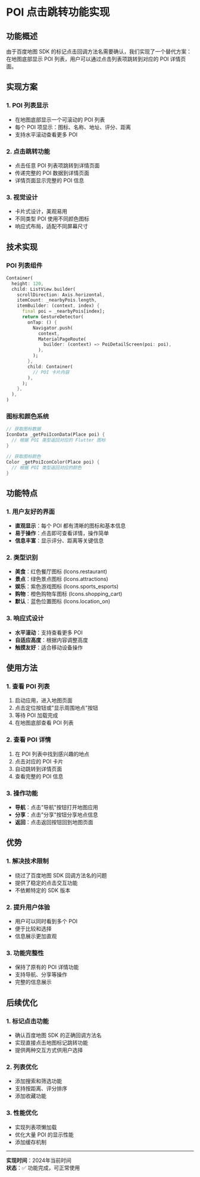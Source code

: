 # POI 点击跳转功能实现

## 功能概述

由于百度地图 SDK 的标记点击回调方法名需要确认，我们实现了一个替代方案：在地图底部显示 POI 列表，用户可以通过点击列表项跳转到对应的 POI 详情页面。

## 实现方案

### 1. POI 列表显示
- 在地图底部显示一个可滚动的 POI 列表
- 每个 POI 项显示：图标、名称、地址、评分、距离
- 支持水平滚动查看更多 POI

### 2. 点击跳转功能
- 点击任意 POI 列表项跳转到详情页面
- 传递完整的 POI 数据到详情页面
- 详情页面显示完整的 POI 信息

### 3. 视觉设计
- 卡片式设计，美观易用
- 不同类型 POI 使用不同颜色图标
- 响应式布局，适配不同屏幕尺寸

## 技术实现

### POI 列表组件
```dart
Container(
  height: 120,
  child: ListView.builder(
    scrollDirection: Axis.horizontal,
    itemCount: _nearbyPois.length,
    itemBuilder: (context, index) {
      final poi = _nearbyPois[index];
      return GestureDetector(
        onTap: () {
          Navigator.push(
            context,
            MaterialPageRoute(
              builder: (context) => PoiDetailScreen(poi: poi),
            ),
          );
        },
        child: Container(
          // POI 卡片内容
        ),
      );
    },
  ),
)
```

### 图标和颜色系统
```dart
// 获取图标数据
IconData _getPoiIconData(Place poi) {
  // 根据 POI 类型返回对应的 Flutter 图标
}

// 获取图标颜色
Color _getPoiIconColor(Place poi) {
  // 根据 POI 类型返回对应的颜色
}
```

## 功能特点

### 1. 用户友好的界面
- **直观显示**：每个 POI 都有清晰的图标和基本信息
- **易于操作**：点击即可查看详情，操作简单
- **信息丰富**：显示评分、距离等关键信息

### 2. 类型识别
- **美食**：红色餐厅图标 (Icons.restaurant)
- **景点**：绿色景点图标 (Icons.attractions)
- **娱乐**：紫色游戏图标 (Icons.sports_esports)
- **购物**：橙色购物车图标 (Icons.shopping_cart)
- **默认**：蓝色位置图标 (Icons.location_on)

### 3. 响应式设计
- **水平滚动**：支持查看更多 POI
- **自适应高度**：根据内容调整高度
- **触摸友好**：适合移动设备操作

## 使用方法

### 1. 查看 POI 列表
1. 启动应用，进入地图页面
2. 点击定位按钮或"显示周围地点"按钮
3. 等待 POI 加载完成
4. 在地图底部查看 POI 列表

### 2. 查看 POI 详情
1. 在 POI 列表中找到感兴趣的地点
2. 点击对应的 POI 卡片
3. 自动跳转到详情页面
4. 查看完整的 POI 信息

### 3. 操作功能
- **导航**：点击"导航"按钮打开地图应用
- **分享**：点击"分享"按钮分享地点信息
- **返回**：点击返回按钮回到地图页面

## 优势

### 1. 解决技术限制
- 绕过了百度地图 SDK 回调方法名的问题
- 提供了稳定的点击交互功能
- 不依赖特定的 SDK 版本

### 2. 提升用户体验
- 用户可以同时看到多个 POI
- 便于比较和选择
- 信息展示更加直观

### 3. 功能完整性
- 保持了原有的 POI 详情功能
- 支持导航、分享等操作
- 完整的信息展示

## 后续优化

### 1. 标记点击功能
- 确认百度地图 SDK 的正确回调方法名
- 实现直接点击地图标记跳转功能
- 提供两种交互方式供用户选择

### 2. 列表优化
- 添加搜索和筛选功能
- 支持按距离、评分排序
- 添加收藏功能

### 3. 性能优化
- 实现列表项懒加载
- 优化大量 POI 的显示性能
- 添加缓存机制

---

**实现时间**：2024年当前时间  
**状态**：✅ 功能完成，可正常使用

